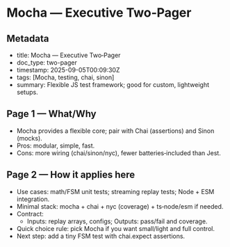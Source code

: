 Mocha — Executive Two‑Pager
===========================

Metadata
--------

- title: Mocha — Executive Two‑Pager
- doc_type: two-pager
- timestamp: 2025-09-05T00:09:30Z
- tags: [Mocha, testing, chai, sinon]
- summary: Flexible JS test framework; good for custom, lightweight setups.

Page 1 — What/Why
-----------------

- Mocha provides a flexible core; pair with Chai (assertions) and Sinon (mocks).
- Pros: modular, simple, fast.
- Cons: more wiring (chai/sinon/nyc), fewer batteries‑included than Jest.

Page 2 — How it applies here
----------------------------

- Use cases: math/FSM unit tests; streaming replay tests; Node + ESM integration.
- Minimal stack: mocha + chai + nyc (coverage) + ts‑node/esm if needed.
- Contract:
  - Inputs: replay arrays, configs; Outputs: pass/fail and coverage.
- Quick choice rule: pick Mocha if you want small/light and full control.
- Next step: add a tiny FSM test with chai.expect assertions.
